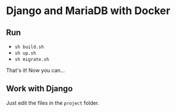 # Django and MariaDB with Docker

## Run
- `sh build.sh`
- `sh up.sh`
- `sh migrate.sh`

That's it! Now you can...

## Work with Django
Just edit the files in the `project` folder.